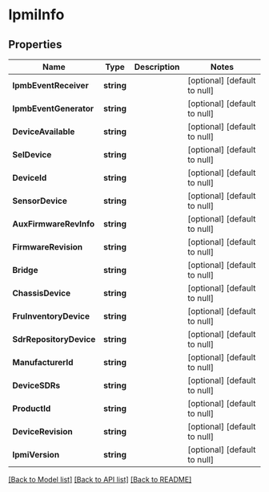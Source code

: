 # IpmiInfo

## Properties
Name | Type | Description | Notes
------------ | ------------- | ------------- | -------------
**IpmbEventReceiver** | **string** |  | [optional] [default to null]
**IpmbEventGenerator** | **string** |  | [optional] [default to null]
**DeviceAvailable** | **string** |  | [optional] [default to null]
**SelDevice** | **string** |  | [optional] [default to null]
**DeviceId** | **string** |  | [optional] [default to null]
**SensorDevice** | **string** |  | [optional] [default to null]
**AuxFirmwareRevInfo** | **string** |  | [optional] [default to null]
**FirmwareRevision** | **string** |  | [optional] [default to null]
**Bridge** | **string** |  | [optional] [default to null]
**ChassisDevice** | **string** |  | [optional] [default to null]
**FruInventoryDevice** | **string** |  | [optional] [default to null]
**SdrRepositoryDevice** | **string** |  | [optional] [default to null]
**ManufacturerId** | **string** |  | [optional] [default to null]
**DeviceSDRs** | **string** |  | [optional] [default to null]
**ProductId** | **string** |  | [optional] [default to null]
**DeviceRevision** | **string** |  | [optional] [default to null]
**IpmiVersion** | **string** |  | [optional] [default to null]

[[Back to Model list]](../README.md#documentation-for-models) [[Back to API list]](../README.md#documentation-for-api-endpoints) [[Back to README]](../README.md)


